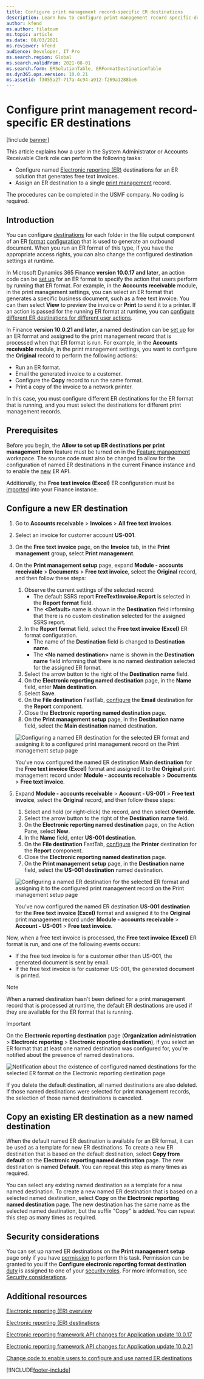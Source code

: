 ```yaml
---
title: Configure print management record-specific ER destinations
description: Learn how to configure print management record specific-destinations for an Electronic reporting (ER) format that is configured to generate outbound documents.
author: kfend
ms.author: filatovm
ms.topic: article
ms.date: 08/03/2021
ms.reviewer: kfend
audience: Developer, IT Pro
ms.search.region: Global
ms.search.validFrom: 2021-08-01
ms.search.form: ERSolutionTable, ERFormatDestinationTable
ms.dyn365.ops.version: 10.0.21
ms.assetid: f3055a27-717a-4c94-a912-f269a1288be6
---
```


# Configure print management record-specific ER destinations

[!include [banner](../includes/banner.md)]

This article explains how a user in the System Administrator or Accounts Receivable Clerk role can perform the following tasks:

- Configure named [Electronic reporting (ER)](general-electronic-reporting.md) destinations for an ER solution that generates free text invoices.
- Assign an ER destination to a single [print management](document-reporting-services.md) record.

The procedures can be completed in the USMF company. No coding is required.

## Introduction

You can configure [destinations](electronic-reporting-destinations.md) for each folder in the file output component of an ER [format](general-electronic-reporting.md) [configuration](general-electronic-reporting.md#Configuration) that is used to generate an outbound document. When you run an ER format of this type, if you have the appropriate access rights, you can also change the configured destination settings at runtime.

In Microsoft Dynamics 365 Finance **version 10.0.17 and later**, an action code can be [set up](er-apis-app10-0-17.md) for an ER format to specify the action that users perform by running that ER format. For example, in the **Accounts receivable** module, in the print management settings, you can select an ER format that generates a specific business document, such as a free text invoice. You can then select **View** to preview the invoice or **Print** to send it to a printer. If an action is passed for the running ER format at runtime, you can [configure different ER destinations for different user actions](er-action-dependent-destinations.md).

In Finance **version 10.0.21 and later**, a named destination can be [set up](er-apis-app10-0-21.md) for an ER format and assigned to the print management record that is processed when that ER format is run. For example, in the **Accounts receivable** module, in the print management settings, you want to configure the **Original** record to perform the following actions:

- Run an ER format.
- Email the generated invoice to a customer.
- Configure the **Copy** record to run the same format.
- Print a copy of the invoice to a network printer.

In this case, you must configure different ER destinations for the ER format that is running, and you must select the destinations for different print management records.

## Prerequisites

Before you begin, the **Allow to set up ER destinations per print management item** feature must be turned on in the [Feature management](../../fin-ops/get-started/feature-management/feature-management-overview.md#the-feature-management-workspace) workspace. The source code must also be changed to allow for the configuration of named ER destinations in the current Finance instance and to enable the [new](er-apis-app10-0-21.md) ER API.

Additionally, the **Free text invoice (Excel)** ER configuration must be [imported](er-download-configurations-global-repo.md) into your Finance instance.

## Configure a new ER destination

1. Go to **Accounts receivable** \> **Invoices** \> **All free text invoices**.
2. Select an invoice for customer account **US-001**.
3. On the **Free text invoice** page, on the **Invoice** tab, in the **Print management** group, select **Print management**.
4. On the **Print management setup** page, expand **Module - accounts receivable** \> **Documents** \> **Free text invoice**, select the **Original** record, and then follow these steps:

    1.  Observe the current settings of the selected record:
        -   The default SSRS report **FreeTextInvoice.Report** is selected in the **Report format** field.
        -   The **\<Default\>** name is shown in the **Destination** field informing that there is no custom destination selected for the assigned SSRS report. 
    2.  In the **Report format** field, select the **Free text invoice (Excel)** ER format configuration.
        -   The name of the **Destination** field is changed to **Destination name**.
        -   The **\<No named destination\>** name is shown in the **Destination name** field informing that there is no named destination selected for the assigned ER format.
    3.  Select the arrow button to the right of the **Destination name** field.    
    4. On the **Electronic reporting named destination** page, in the **Name** field, enter **Main destination**.
    5. Select **Save**.
    6. On the **File destination** FastTab, [configure](er-destination-type-email.md) the **Email** destination for the **Report** component.
    7. Close the **Electronic reporting named destination** page.
    8. On the **Print management setup** page, in the **Destination name** field, select the **Main destination** named destination.

    ![Configuring a named ER destination for the selected ER format and assigning it to a configured print management record on the Print management setup page](./media/er-named-destinations-01.gif)

    You've now configured the named ER destination **Main destination** for the **Free text invoice (Excel)** format and assigned it to the **Original** print management record under **Module - accounts receivable** \> **Documents** \> **Free text invoice**.

5. Expand **Module - accounts receivable** \> **Account - US-001** \> **Free text invoice**, select the **Original** record, and then follow these steps:

    1. Select and hold (or right-click) the record, and then select **Override**.
    2. Select the arrow button to the right of the **Destination name** field.
    3. On the **Electronic reporting named destination** page, on the Action Pane, select **New**.
    4. In the **Name** field, enter **US-001 destination**.
    5. On the **File destination** FastTab, [configure](er-destination-type-print.md) the **Printer** destination for the **Report** component.
    6. Close the **Electronic reporting named destination** page.
    7. On the **Print management setup** page, in the **Destination name** field, select the **US-001 destination** named destination.

    ![Configuring a named ER destination for the selected ER format and assigning it to the configured print management record on the Print management setup page](./media/er-named-destinations-02.gif)

    You've now configured the named ER destination **US-001 destination** for the **Free text invoice (Excel)** format and assigned it to the **Original** print management record under **Module - accounts receivable** \> **Account - US-001** \> **Free text invoice**.

Now, when a free text invoice is processed, the **Free text invoice (Excel)** ER format is run, and one of the following events occurs:

- If the free text invoice is for a customer other than US-001, the generated document is sent by email.
- If the free text invoice is for customer US-001, the generated document is printed.

> [!NOTE]
> When a named destination hasn't been defined for a print management record that is processed at runtime, the default ER destinations are used if they are available for the ER format that is running.

> [!IMPORTANT]
> On the **Electronic reporting destination** page (**Organization administration** \> **Electronic reporting** \> **Electronic reporting destination**), if you select an ER format that at least one named destination was configured for, you're notified about the presence of named destinations.
>
> ![Notification about the existence of configured named destinations for the selected ER format on the Electronic reporting destination page](./media/er-named-destinations-03.png)
>
> If you delete the default destination, all named destinations are also deleted. If those named destinations were selected for print management records, the selection of those named destinations is canceled.

## Copy an existing ER destination as a new named destination

When the default named ER destination is available for an ER format, it can be used as a template for new ER destinations. To create a new ER destination that is based on the default destination, select **Copy from default** on the **Electronic reporting named destination** page. The new destination is named **Default**. You can repeat this step as many times as required.

You can select any existing named destination as a template for a new named destination. To create a new named ER destination that is based on a selected named destination, select **Copy** on the **Electronic reporting named destination** page. The new destination has the same name as the selected named destination, but the suffix "Copy" is added. You can repeat this step as many times as required.

## Security considerations

You can set up named ER destinations on the **Print management setup** page only if you have [permission](../sysadmin/role-based-security.md#permissions) to perform this task. Permission can be granted to you if the **Configure electronic reporting format destination** [duty](../sysadmin/role-based-security.md#duties) is assigned to one of your [security roles](../sysadmin/role-based-security.md#security-roles). For more information, see [Security considerations](electronic-reporting-destinations.md#security-considerations).

## Additional resources

[Electronic reporting (ER) overview](general-electronic-reporting.md)

[Electronic reporting (ER) destinations](electronic-reporting-destinations.md)

[Electronic reporting framework API changes for Application update 10.0.17](er-apis-app10-0-17.md)

[Electronic reporting framework API changes for Application update 10.0.21](er-apis-app10-0-21.md)

[Change code to enable users to configure and use named ER destinations](er-api-named-destinations.md)

[!INCLUDE[footer-include](../../../includes/footer-banner.md)]
